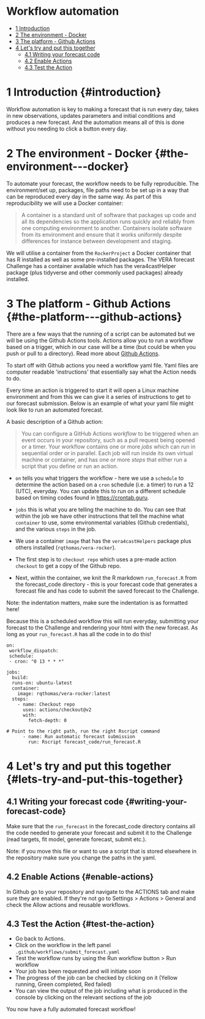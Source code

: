 # Workflow automation

-   [1 Introduction](#introduction)
-   [2 The environment - Docker](#the-environment---docker)
-   [3 The platform - Github Actions](#the-platform---github-actions)
-   [4 Let's try and put this together](#lets-try-and-put-this-together)
    -   [4.1 Writing your forecast code](#writing-your-forecast-code)
    -   [4.2 Enable Actions](#enable-actions)
    -   [4.3 Test the Action](#test-the-action)

# 1 Introduction {#introduction}

Workflow automation is key to making a forecast that is run every day, takes in new observations, updates parameters and initial conditions and produces a new forecast. And the automation means all of this is done without you needing to click a button every day.

# 2 The environment - Docker {#the-environment---docker}

To automate your forecast, the workflow needs to be fully reproducible. The environment/set up, packages, file paths need to be set up in a way that can be reproduced every day in the same way. As part of this reproducibility we will use a Docker container:

> A container is a standard unit of software that packages up code and all its dependencies so the application runs quickly and reliably from one computing environment to another. Containers isolate software from its environment and ensure that it works uniformly despite differences for instance between development and staging.

We will utilise a container from the `RockerProject` a Docker container that has R installed as well as some pre-installed packages. The VERA forecast Challenge has a container available which has the vera4castHelper package (plus tidyverse and other commonly used packages) already installed.

# 3 The platform - Github Actions {#the-platform---github-actions}

There are a few ways that the running of a script can be automated but we will be using the Github Actions tools. Actions allow you to run a workflow based on a trigger, which in our case will be a time (but could be when you push or pull to a directory). Read more about [Github Actions](https://docs.github.com/en/actions/learn-github-actions/understanding-github-actions).

To start off with Github actions you need a workflow yaml file. Yaml files are computer readable 'instructions' that essentially say what the Action needs to do.

Every time an action is triggered to start it will open a Linux machine environment and from this we can give it a series of instructions to get to our forecast submission. Below is an example of what your yaml file might look like to run an automated forecast.

A basic description of a Github action:

> You can configure a GitHub Actions *workflow* to be triggered when an event occurs in your repository, such as a pull request being opened or a timer. Your workflow contains one or more *jobs* which can run in sequential order or in parallel. Each job will run inside its own virtual machine or container, and has one or more *steps* that either run a script that you define or run an action.

-   `on` tells you what triggers the workflow - here we use a `schedule` to determine the action based on a `cron` schedule (i.e. a timer) to run a 12 (UTC), everyday. You can update this to run on a different schedule based on timing codes found in <https://crontab.guru>.

-   `jobs` this is what you are telling the machine to do. You can see that within the job we have other instructions that tell the machine what `container` to use, some environmental variables (Github credentials), and the various `steps` in the job.

-   We use a container `image` that has the `vera4castHelpers` package plus others installed (`rqthomas/vera-rocker`).

-   The first step is to `checkout repo` which uses a pre-made action `checkout` to get a copy of the Github repo.

-   Next, within the container, we knit the R markdown `run_forecast.R` from the forecast_code directory - this is your forecast code that generates a forecast file and has code to submit the saved forecast to the Challenge.

Note: the indentation matters, make sure the indentation is as formatted here!

Because this is a scheduled workflow this will run everyday, submitting your forecast to the Challenge and rendering your html with the new forecast. As long as your `run_forecast.R` has all the code in to do this!

```         
on:
 workflow_dispatch:
 schedule:
 - cron: "0 13 * * *"

jobs:
  build:
  runs-on: ubuntu-latest
  container:
    image: rqthomas/vera-rocker:latest
  steps:
    - name: Checkout repo
      uses: actions/checkout@v2
      with:
        fetch-depth: 0

# Point to the right path, run the right Rscript command
      - name: Run automatic forecast submission
        run: Rscript forecast_code/run_forecast.R 
```

# 4 Let's try and put this together {#lets-try-and-put-this-together}

## 4.1 Writing your forecast code {#writing-your-forecast-code}

Make sure that the `run_forecast` in the forecast_code directory contains all the code needed to generate your forecast and submit it to the Challenge (read targets, fit model, generate forecast, submit etc.).

Note: if you move this file or want to use a script that is stored elsewhere in the repository make sure you change the paths in the yaml.

## 4.2 Enable Actions {#enable-actions}

In Github go to your repository and navigate to the ACTIONS tab and make sure they are enabled. If they're not go to Settings \> Actions \> General and check the Allow actions and reusable workflows.

## 4.3 Test the Action {#test-the-action}

-   Go back to Actions.
-   Click on the workflow in the left panel `.github/workflows/submit_forecast.yaml`
-   Test the workflow runs by using the Run workflow button \> Run workflow
-   Your job has been requested and will initiate soon
-   The progress of the job can be checked by clicking on it (Yellow running, Green completed, Red failed)
-   You can view the output of the job including what is produced in the console by clicking on the relevant sections of the job

You now have a fully automated forecast workflow!
